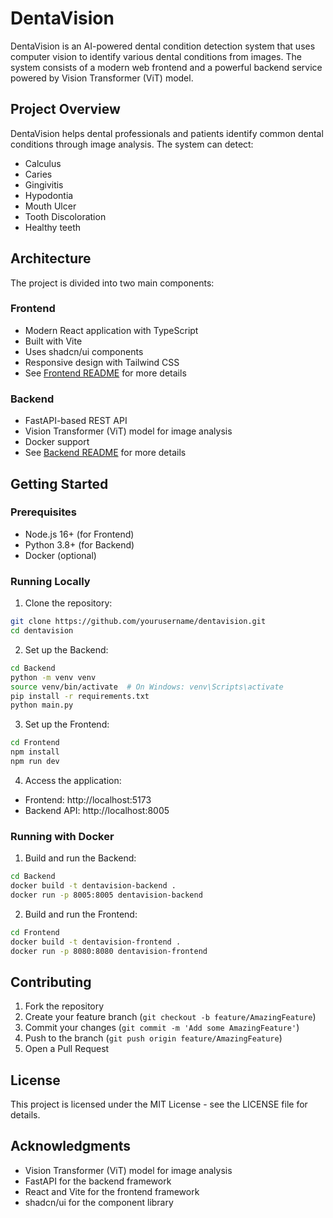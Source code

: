 # DentaVision

DentaVision is an AI-powered dental condition detection system that uses computer vision to identify various dental conditions from images. The system consists of a modern web frontend and a powerful backend service powered by Vision Transformer (ViT) model.

## Project Overview

DentaVision helps dental professionals and patients identify common dental conditions through image analysis. The system can detect:
- Calculus
- Caries
- Gingivitis
- Hypodontia
- Mouth Ulcer
- Tooth Discoloration
- Healthy teeth

## Architecture

The project is divided into two main components:

### Frontend
- Modern React application with TypeScript
- Built with Vite
- Uses shadcn/ui components
- Responsive design with Tailwind CSS
- See [Frontend README](./Frontend/README.md) for more details

### Backend
- FastAPI-based REST API
- Vision Transformer (ViT) model for image analysis
- Docker support
- See [Backend README](./Backend/README.md) for more details

## Getting Started

### Prerequisites
- Node.js 16+ (for Frontend)
- Python 3.8+ (for Backend)
- Docker (optional)

### Running Locally

1. Clone the repository:
```bash
git clone https://github.com/yourusername/dentavision.git
cd dentavision
```

2. Set up the Backend:
```bash
cd Backend
python -m venv venv
source venv/bin/activate  # On Windows: venv\Scripts\activate
pip install -r requirements.txt
python main.py
```

3. Set up the Frontend:
```bash
cd Frontend
npm install
npm run dev
```

4. Access the application:
- Frontend: http://localhost:5173
- Backend API: http://localhost:8005

### Running with Docker

1. Build and run the Backend:
```bash
cd Backend
docker build -t dentavision-backend .
docker run -p 8005:8005 dentavision-backend
```

2. Build and run the Frontend:
```bash
cd Frontend
docker build -t dentavision-frontend .
docker run -p 8080:8080 dentavision-frontend
```

## Contributing

1. Fork the repository
2. Create your feature branch (`git checkout -b feature/AmazingFeature`)
3. Commit your changes (`git commit -m 'Add some AmazingFeature'`)
4. Push to the branch (`git push origin feature/AmazingFeature`)
5. Open a Pull Request

## License

This project is licensed under the MIT License - see the LICENSE file for details.

## Acknowledgments

- Vision Transformer (ViT) model for image analysis
- FastAPI for the backend framework
- React and Vite for the frontend framework
- shadcn/ui for the component library
